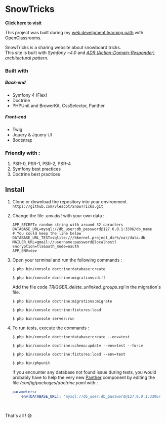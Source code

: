 
# SnowTricks
  
**[Click here to visit](http://snowtricks.vincentlescot.fr)**  
  
This project was built during my [web develpment learning path](https://openclassrooms.com/paths/developpeur-se-d-application-php-symfony) with OpenClassrooms.  
  
SnowTricks is a sharing website about snowboard tricks.   
This site is built with *Symfony ~4.0* and *[ADR (Action-Domain-Responder)](https://youtu.be/y7c-XWLYMVA) architectural pattern.*  
  
### Built with
##### Back-end
* Symfony 4 (Flex)
* Doctrine 
* PHPUnit and BrowerKit, CssSelector, Panther

##### Front-end
* Twig
* Jquery & Jquery UI
* Bootstrap

### Friendly with :  
 1. PSR-0, PSR-1, PSR-2, PSR-4  
 2. Symfony best practices  
 3. Doctrine best practices  
  
## Install
 1. Clone or download the repository into your environment.  
    ```https://github.com/vlescot/SnowTricks.git  ```
 2. Change the file *.env.dist* with your own data :  
    ```.env 
    APP_SECRET= random string with around 32 caracters
    DATABASE_URL=mysql://db_user:db_password@127.0.0.1:3306/db_name
    # You could keep the line below
    DATABASE_URL_TEST=sqlite:///%kernel.project_dir%/var/data.db
    MAILER_URL=gmail://username:password@localhost?encryption=tls&auth_mode=oauth
    APP_ENV=dev
    ```
 3. Open your terminal and run the following commands :
    
    ```$ php bin/console doctrine:database:create```
    
    ```$ php bin/console doctrine:migrations:diff```
    
    Add the file code *TRIGGER_delete_unlinked_groups.sql* in the migration's file.
     
    ```$ php bin/console doctrine:migrations:migrate```
    
    ```$ php bin/console doctrine:fixtures:load```
    
    ```$ php bin/console server:run```
 4. To run tests, execute the commands :
    
    ```$ php bin/console doctrine:database:create --env=test ```
    
    ```$ php bin/console doctrine:schema:update --env=test --force```
    
    ```$ php bin/console doctrine:fixtures:load --env=test```
    
    ```$ php bin/phpunit  ```
     
     If you encounter any database not found issue during tests, you would probably have to help the very new [Panther](https://github.com/symfony/panther) component by editing the file */config/packages/doctrine.yaml* with :
    ```yaml
    parameters:
        env(DATABASE_URL): 'mysql://db_user:db_password@127.0.0.1:3306/db_name'```   
&nbsp;

That's all ! :smile:
